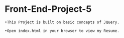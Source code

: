 # Front-End-Project-5

    •This Project is built on basic concepts of JQuery.

    •Open index.html in your browser to view my Resume.
